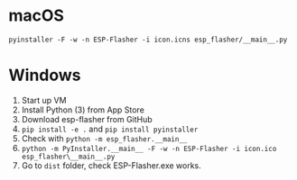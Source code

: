 # macOS

`pyinstaller -F -w -n ESP-Flasher -i icon.icns esp_flasher/__main__.py`

# Windows

1. Start up VM
2. Install Python (3) from App Store
3. Download esp-flasher from GitHub
4. `pip install -e .` and `pip install pyinstaller`
5. Check with `python -m esp_flasher.__main__`
6. `python -m PyInstaller.__main__ -F -w -n ESP-Flasher -i icon.ico esp_flasher\__main__.py`
7. Go to `dist` folder, check ESP-Flasher.exe works.
